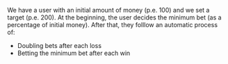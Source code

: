 We have a user with an initial amount of money (p.e. 100) and we set a target (p.e. 200).
At the beginning, the user decides the minimum bet (as a percentage of initial money).
After that, they folllow an automatic process of:
* Doubling bets after each loss
* Betting the minimum bet after each win
